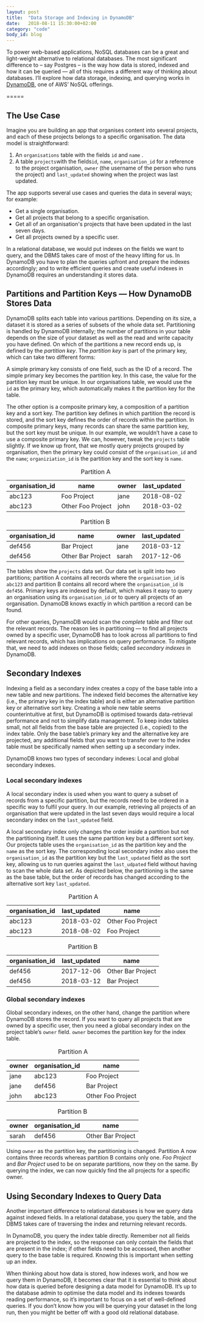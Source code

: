 ```yaml
---
layout: post
title:  "Data Storage and Indexing in DynamoDB"
date:   2018-08-11 15:30:00+02:00
category: "code"
body_id: blog
---
```



To power web-based applications, NoSQL databases can be a great and light-weight alternative to relational databases. The most significant difference to – say Postgres – is the way how data is stored, indexed and how it can be queried — all of this requires a different way of thinking about databases. I’ll explore how data storage, indexing, and querying works in [DynamoDB](https://aws.amazon.com/de/dynamodb/), one of AWS’ NoSQL offerings. 

=====

## The Use Case

Imagine you are building an app that organises content into several projects, and each of these projects belongs to a specific organisation. The data model is straightforward:

1. An `organisations` table with the fields `id` and `name` .
2. A table `projects`with the fields`id`, `name`,  `organisation_id` for a reference to the project organisation, `owner` (the username of the person who runs the project) and `last_updated` showing when the project was last updated. 

The app supports several use cases and queries the data  in several ways; for example:

- Get a single organisation.
- Get all projects that belong to a specific organisation.
- Get all of an organisation's projects that have been updated in the last seven days. 
- Get all projects owned by a specific user. 

In a relational database, we would put indexes on the fields we want to query, and the DBMS takes care of most of the heavy lifting for us. In DynamoDB you have to plan the queries upfront and prepare the indexes accordingly; and to write efficient queries and create useful indexes in DynamoDB requires an understanding it stores data. 

## Partitions and Partition Keys — How DynamoDB Stores Data

DynamoDB splits each table into various partitions. Depending on its size, a dataset it is stored as a series of subsets of the whole data set. Partitioning is handled by DynamoDB internally; the number of partitions in your table depends on the size of your dataset as well as the read and write capacity you have defined. On which of the partitions a new record ends up, is defined by the _partition key_.  The _partition key_ is part of the primary key, which can take two different forms:

A simple primary key consists of one field, such as the ID of a record. The simple primary key becomes the partition key. In this case, the value for the partition key must be unique. In our organisations table, we would use the `id` as the primary key, which automatically makes it the partition key for the table. 

The other option is a composite primary key, a composition of a partition key and a sort key. The partition key defines in which partition the record is stored, and the sort key defines the order of records within the partition. In composite primary keys, many records can share the same partition key, but the sort key must be unique. In our example, we wouldn’t have a case to use a composite primary key. We can, however, tweak the `projects` table slightly. If we know up front, that we mostly query projects grouped by organisation, then the primary key could consist of the `organisation_id` and the `name`; `organiziation_id` is the partition key and the sort key is `name`. 

<table class="db">
    <caption>Partition A</caption>
    <thead>
        <tr>
            <th scope="col" class="pk">organisation_id</th>
            <th scope="col" class="sk">name</th>
            <th scope="col">owner</th>
            <th scope="col">last_updated</th>
        </tr>
    </thead>
    <tbody>
        <tr>
            <td class="pk">abc123</td>
            <td class="sk">Foo Project</td>
            <td>jane</td>
            <td>2018-08-02</td>
        </tr>
        <tr>
            <td class="pk">abc123</td>
            <td class="sk">Other Foo Project</td>
            <td>john</td>
            <td>2018-03-02</td>
        </tr>
    </tbody>
</table>

<table class="db">
    <caption>Partition B</caption>
    <thead>
        <tr>
            <th scope="col" class="pk">organisation_id</th>
            <th scope="col" class="sk">name</th>
            <th scope="col">owner</th>
            <th scope="col">last_updated</th>
        </tr>
    </thead>
    <tbody>
        <tr>
            <td class="pk">def456</td>
            <td class="sk">Bar Project</td>
            <td>jane</td>
            <td>2018-03-12</td>
        </tr>
        <tr>
            <td class="pk">def456</td>
            <td class="sk">Other Bar Project</td>
            <td>sarah</td>
            <td>2017-12-06</td>
        </tr>
    </tbody>
</table>

The tables show the `projects` data set. Our data set is split into two partitions; partition A contains all records where the `organisation_id` is `abc123` and partition B contains all record where the `organisation_id` is `def456`. Primary keys are indexed by default, which makes it easy to query an organisation using its `organisation_id` or to query all projects of an organisation. DynamoDB knows exactly in which partition a record can be found. 

For other queries, DynamoDB would scan the _complete_ table and filter out the relevant records. The reason lies in partitioning — to find all projects owned by a specific user, DynamoDB has to look across all partitions to find relevant records, which has implications on query performance. To mitigate that, we need to add indexes on those fields; called _secondary indexes_ in DynamoDB. 

## Secondary Indexes

Indexing a field as a secondary index creates a copy of the base table into a new table and new partitions. The indexed field becomes the alternative key (i.e., the primary key in the index table) and is either an alternative partition key or alternative sort key. Creating a whole new table seems counterintuitive at first, but DynamoDB is optimised towards data-retrieval performance and not to simplify data management. To keep index tables small, not all fields from the base table are projected (i.e., copied) to the index table. Only the base table’s primary key and the alternative key are projected, any additional fields that you want to transfer over to the index table must be specifically named when setting up a secondary index. 

DynamoDB knows two types of secondary indexes: Local and global secondary indexes. 

### Local secondary indexes

A local secondary index is used when you want to query a subset of records from a specific partition, but the records need to be ordered in a specific way to fulfil your query. In our example, retrieving all projects of an organisation that were updated in the last seven days would require a local secondary index on the `last_updated` field.

A local secondary index only changes the order inside a partition but not the partitioning itself. It uses the same partition key but a different sort key. Our projects table uses the `organisation_id` as the partition key and the `name` as the sort key. The corresponding local secondary index also uses the `organisation_id` as the partition key but the `last_updated` field as the sort key, allowing us to run queries against the `last_udpated` field without having to scan the whole data set. As depicted below, the partitioning is the same as the base table, but the order of records has changed according to the alternative sort key `last_updated`.

<table class="db">
    <caption>Partition A</caption>
    <thead>
        <tr>
            <th scope="col" class="pk">organisation_id</th>
            <th scope="col" class="sk">last_updated</th>
            <th scope="col">name</th>
        </tr>
    </thead>
    <tbody>
        <tr>
            <td class="pk">abc123</td>
            <td class="sk">2018-03-02</td>
            <td>Other Foo Project</td>
        </tr>
        <tr>
            <td class="pk">abc123</td>
            <td class="sk">2018-08-02</td>
            <td>Foo Project</td>
        </tr>
    </tbody>
</table>

<table class="db">
    <caption>Partition B</caption>
    <thead>
        <tr>
            <th scope="col" class="pk">organisation_id</th>
            <th scope="col" class="sk">last_updated</th>
            <th scope="col">name</th>
        </tr>
    </thead>
    <tbody>
        <tr>
            <td class="pk">def456</td>
            <td class="sk">2017-12-06</td>
            <td>Other Bar Project</td>
        </tr>
        <tr>
            <td class="pk">def456</td>
            <td class="sk">2018-03-12</td>
            <td>Bar Project</td>
        </tr>
    </tbody>
</table>

### Global secondary indexes

Global secondary indexes, on the other hand, change the partition where DynamoDB stores the record. If you want to query all projects that are owned by a specific user, then you need a global secondary index on the project table’s `owner` field. `owner` becomes the partition key for the index table. 

<table class="db">
    <caption>Partition A</caption>
    <thead>
        <tr>
            <th scope="col" class="pk">owner</th>
            <th scope="col">organisation_id</th>
            <th scope="col">name</th>
        </tr>
    </thead>
    <tbody>
        <tr>
            <td class="pk">jane</td>
            <td>abc123</td>
            <td>Foo Project</td>
        </tr>
        <tr>
            <td class="pk">jane</td>
            <td>def456</td>
            <td>Bar Project</td>
        </tr>
        <tr>
            <td class="pk">john</td>
            <td>abc123</td>
            <td>Other Foo Project</td>
        </tr>
    </tbody>
</table>

<table class="db">
    <caption>Partition B</caption>
    <thead>
        <tr>
            <th scope="col" class="pk">owner</th>
            <th scope="col">organisation_id</th>
            <th scope="col">name</th>
        </tr>
    </thead>
    <tbody>
        <tr>
            <td class="pk">sarah</td>
            <td>def456</td>
            <td>Other Bar Project</td>
        </tr>
    </tbody>
</table>

Using `owner` as the partition key, the partitioning is changed. Partition A now contains three records whereas partition B contains only one. _Foo Project_ and _Bar Project_ used to be on separate partitions, now they on the same. By querying the index, we can now quickly find the all projects for a specific owner. 

## Using Secondary Indexes to Query Data

Another important difference to relational databases is how we query data against indexed fields. In a relational database, you query the table, and the DBMS takes care of traversing the index and returning relevant records.

In DynamoDB, you query the index table directly. Remember not all fields are projected to the index, so the response can only contain the fields that are present in the index; if other fields need to be accessed, then another query to the base table is required. Knowing this is important when setting up an index. 

When thinking about how data is stored, how indexes work, and how we query them in DynamoDB, it becomes clear that it is essential to think about how data is queried before designing a data model for DynamoDB. It’s up to the database admin to optimise the data model and its indexes towards reading performance, so it’s important to focus on a set of well-defined queries. If you don’t know how you will be querying your dataset in the long run, then you might be better off with a good old relational database. 
